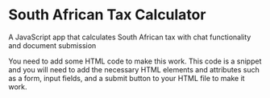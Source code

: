 # South African Tax Calculator
A JavaScript app that calculates South African tax with chat functionality and document submission

You need to add some HTML code to make this work. This code is a snippet and you will need to add the necessary HTML elements and attributes such as a form, input fields, and a submit button to your HTML file to make it work.
